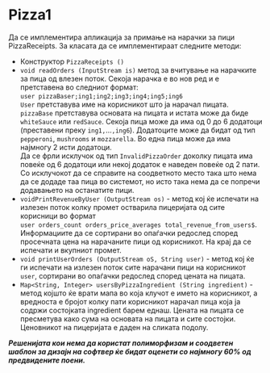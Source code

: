 # Pizza1
Да се имплементира апликација за примање на нарачки за пици PizzaReceipts. За класата да се имплементираат следните методи:

* Конструктор `PizzaReceipts ()`
* `void readOrders (InputStream is)` метод за вчитување на нарачките за пица од влезен поток. Секоја нарачка е во нов ред и е претставена во следниот формат: <br> `user pizzaBaser;ing1;ing2;ing3;ing4;ing5;ing6`<br>`Uѕer` претставува име на корисникот што ја нарачал пицата. `pizzaBase` претставува основата на пицата и истата може да биде `whiteSauce` или `redSauce`. Секоја пица може да има од 0 до 6 додатоци (преставени преку `ing1,`...`,ing6`). Додатоците може да бидат од тип `pepperoni`, `mushrooms` и `mozzarella`. Во една пица може да има најмногу 2 исти додатоци. <br>Да се фрли исклучок од тип `InvalidPizzaOrder` доколку пицата има повеќе од 6 додатоци или некој додаток е наведен повеќе од 2 пати. Со исклучокот да се справите на соодветното место така што нема да се додаде таа пица во системот, но исто така нема да се попречи додавањето на останатите пици.
* `voidPrintRevenueByUser (OutputStream os)` - метод кој ќе испечати на излезен поток колку промет остварила пицеријата од сите корисници во формат<br>`user orders_count orders_price_averages total_revenue_from_users$`.<br> Информациите да се сортирани во опаѓачки редослед според просечната цена на нарачаните пици од корисникот. На крај да се испечати и вкупниот промет.
* `void printUserOrders (OutputStream oS, String user)` - метод кој ќе ги испечати на излезен поток сите нарачани пици на корисникот `user`, сортирани во опаѓачки редослед според цената на пицата.
* `Map<String, Integer> usersByPizzaIngredient (String ingredient)` - метод којшто ќе врати мапа во која клучот е името на корисникот, а вредноста е бројот колку пати корисникот нарачал пица која ја содржи состојката ingredient барем еднаш.
  Цената на пицата се пресметува како сума на основата на пицата и сите состојки. Ценовникот на пицеријата е даден на сликата подолу.<br>

***Решенијата кои нема да користат полиморфизам и соодветен шаблон за дизајн на софтвер ќе бидат оценети со најмногу 60% од предвидените поени.***